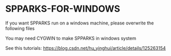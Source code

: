 # SPPARKS-FOR-WINDOWS
If you want SPPARKS run on a windows machine, please overwrite the following files

You may need CYGWIN to make SPPARKS in windows system

See this tutorials:
https://blog.csdn.net/hu_yinghui/article/details/125263154
